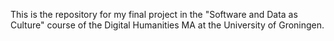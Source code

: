 This is the repository for my final project in the "Software and Data as Culture" course of the Digital Humanities MA at the University of Groningen.